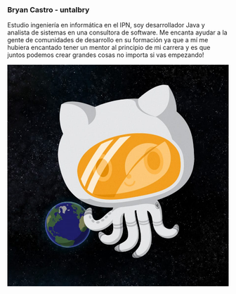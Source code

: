 ### Bryan Castro - untalbry

Estudio ingeniería en informática en el IPN, soy desarrollador Java y analista de sistemas en una consultora de software. 
Me encanta ayudar a la gente de comunidades de desarrollo en su formación ya que a mí me hubiera encantado tener un mentor al principio de mi carrera y es que juntos podemos crear grandes cosas no importa si vas empezando! 

![alt text](octonaut.jpg)
